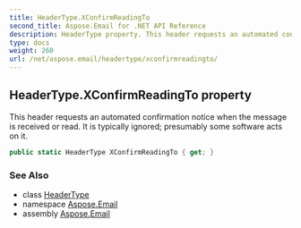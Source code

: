 ```yaml
---
title: HeaderType.XConfirmReadingTo
second_title: Aspose.Email for .NET API Reference
description: HeaderType property. This header requests an automated confirmation notice when the message is received or read. It is typically ignored presumably some software acts on it
type: docs
weight: 260
url: /net/aspose.email/headertype/xconfirmreadingto/
---
```

## HeaderType.XConfirmReadingTo property

This header requests an automated confirmation notice when the message is received or read. It is typically ignored; presumably some software acts on it.

```csharp
public static HeaderType XConfirmReadingTo { get; }
```

### See Also

* class [HeaderType](../)
* namespace [Aspose.Email](../../headertype/)
* assembly [Aspose.Email](../../../)


